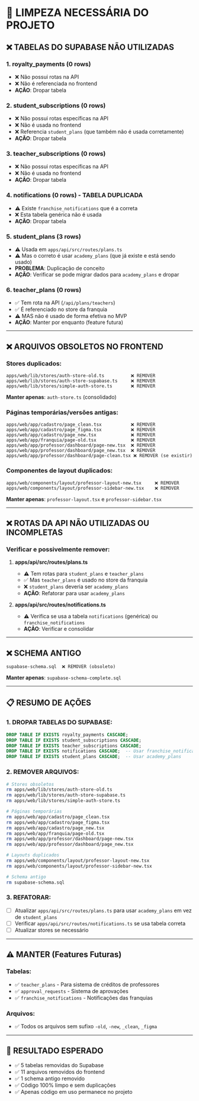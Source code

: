 # 🧹 LIMPEZA NECESSÁRIA DO PROJETO

## ❌ TABELAS DO SUPABASE NÃO UTILIZADAS

### 1. **royalty_payments** (0 rows)
- ❌ Não possui rotas na API
- ❌ Não é referenciada no frontend
- **AÇÃO**: Dropar tabela

### 2. **student_subscriptions** (0 rows)
- ❌ Não possui rotas específicas na API
- ❌ Não é usada no frontend
- ❌ Referencia `student_plans` (que também não é usada corretamente)
- **AÇÃO**: Dropar tabela

### 3. **teacher_subscriptions** (0 rows)
- ❌ Não possui rotas específicas na API
- ❌ Não é usada no frontend
- **AÇÃO**: Dropar tabela

### 4. **notifications** (0 rows) - TABELA DUPLICADA
- ⚠️ Existe `franchise_notifications` que é a correta
- ❌ Esta tabela genérica não é usada
- **AÇÃO**: Dropar tabela

### 5. **student_plans** (3 rows)
- ⚠️ Usada em `apps/api/src/routes/plans.ts`
- ⚠️ Mas o correto é usar `academy_plans` (que já existe e está sendo usado)
- **PROBLEMA**: Duplicação de conceito
- **AÇÃO**: Verificar se pode migrar dados para `academy_plans` e dropar

### 6. **teacher_plans** (0 rows)
- ✅ Tem rota na API (`/api/plans/teachers`)
- ✅ É referenciado no store da franquia
- ⚠️ MAS não é usado de forma efetiva no MVP
- **AÇÃO**: Manter por enquanto (feature futura)

---

## ❌ ARQUIVOS OBSOLETOS NO FRONTEND

### Stores duplicados:
```
apps/web/lib/stores/auth-store-old.ts          ❌ REMOVER
apps/web/lib/stores/auth-store-supabase.ts     ❌ REMOVER
apps/web/lib/stores/simple-auth-store.ts       ❌ REMOVER
```
**Manter apenas**: `auth-store.ts` (consolidado)

### Páginas temporárias/versões antigas:
```
apps/web/app/cadastro/page_clean.tsx           ❌ REMOVER
apps/web/app/cadastro/page_figma.tsx           ❌ REMOVER
apps/web/app/cadastro/page_new.tsx             ❌ REMOVER
apps/web/app/franquia/page-old.tsx             ❌ REMOVER
apps/web/app/professor/dashboard/page-new.tsx  ❌ REMOVER
apps/web/app/professor/dashboard/page_new.tsx  ❌ REMOVER
apps/web/app/professor/dashboard/page-clean.tsx ❌ REMOVER (se existir)
```

### Componentes de layout duplicados:
```
apps/web/components/layout/professor-layout-new.tsx     ❌ REMOVER
apps/web/components/layout/professor-sidebar-new.tsx    ❌ REMOVER
```
**Manter apenas**: `professor-layout.tsx` e `professor-sidebar.tsx`

---

## ❌ ROTAS DA API NÃO UTILIZADAS OU INCOMPLETAS

### Verificar e possivelmente remover:

1. **apps/api/src/routes/plans.ts**
   - ⚠️ Tem rotas para `student_plans` e `teacher_plans`
   - ✅ Mas `teacher_plans` é usado no store da franquia
   - ❌ `student_plans` deveria ser `academy_plans`
   - **AÇÃO**: Refatorar para usar `academy_plans`

2. **apps/api/src/routes/notifications.ts**
   - ⚠️ Verifica se usa a tabela `notifications` (genérica) ou `franchise_notifications`
   - **AÇÃO**: Verificar e consolidar

---

## ❌ SCHEMA ANTIGO

```
supabase-schema.sql  ❌ REMOVER (obsoleto)
```
**Manter apenas**: `supabase-schema-complete.sql`

---

## 📋 RESUMO DE AÇÕES

### 1. DROPAR TABELAS DO SUPABASE:
```sql
DROP TABLE IF EXISTS royalty_payments CASCADE;
DROP TABLE IF EXISTS student_subscriptions CASCADE;
DROP TABLE IF EXISTS teacher_subscriptions CASCADE;
DROP TABLE IF EXISTS notifications CASCADE;  -- Usar franchise_notifications
DROP TABLE IF EXISTS student_plans CASCADE;  -- Usar academy_plans
```

### 2. REMOVER ARQUIVOS:
```bash
# Stores obsoletos
rm apps/web/lib/stores/auth-store-old.ts
rm apps/web/lib/stores/auth-store-supabase.ts
rm apps/web/lib/stores/simple-auth-store.ts

# Páginas temporárias
rm apps/web/app/cadastro/page_clean.tsx
rm apps/web/app/cadastro/page_figma.tsx
rm apps/web/app/cadastro/page_new.tsx
rm apps/web/app/franquia/page-old.tsx
rm apps/web/app/professor/dashboard/page-new.tsx
rm apps/web/app/professor/dashboard/page_new.tsx

# Layouts duplicados
rm apps/web/components/layout/professor-layout-new.tsx
rm apps/web/components/layout/professor-sidebar-new.tsx

# Schema antigo
rm supabase-schema.sql
```

### 3. REFATORAR:
- [ ] Atualizar `apps/api/src/routes/plans.ts` para usar `academy_plans` em vez de `student_plans`
- [ ] Verificar `apps/api/src/routes/notifications.ts` se usa tabela correta
- [ ] Atualizar stores se necessário

---

## ⚠️ MANTER (Features Futuras)

### Tabelas:
- ✅ `teacher_plans` - Para sistema de créditos de professores
- ✅ `approval_requests` - Sistema de aprovações
- ✅ `franchise_notifications` - Notificações das franquias

### Arquivos:
- ✅ Todos os arquivos sem sufixo `-old`, `-new`, `_clean`, `_figma`

---

## 🎯 RESULTADO ESPERADO

- ✅ 5 tabelas removidas do Supabase
- ✅ 11 arquivos removidos do frontend
- ✅ 1 schema antigo removido
- ✅ Código 100% limpo e sem duplicações
- ✅ Apenas código em uso permanece no projeto